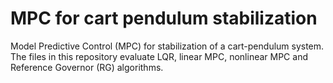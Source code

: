 # MPC for cart pendulum stabilization
 Model Predictive Control (MPC) for stabilization of a cart-pendulum system. The files in this repository evaluate LQR, linear MPC, nonlinear MPC and Reference Governor (RG) algorithms.
